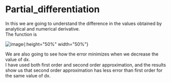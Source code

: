 # Partial_differentiation

In this we are going to understand the difference in the values obtained by analytical and numerical derivative.\
The function is

![image](https://user-images.githubusercontent.com/74448981/105075379-b48f5100-5aaf-11eb-83c2-88c2cb179a55.png){:height="50%" width="50%"}

We are also going to see how the error minimizes when we decrease the value of dx.\
I have used both first order and second order approximation, and the results show us that second order approximation has less error than first order for the same value of dx.
